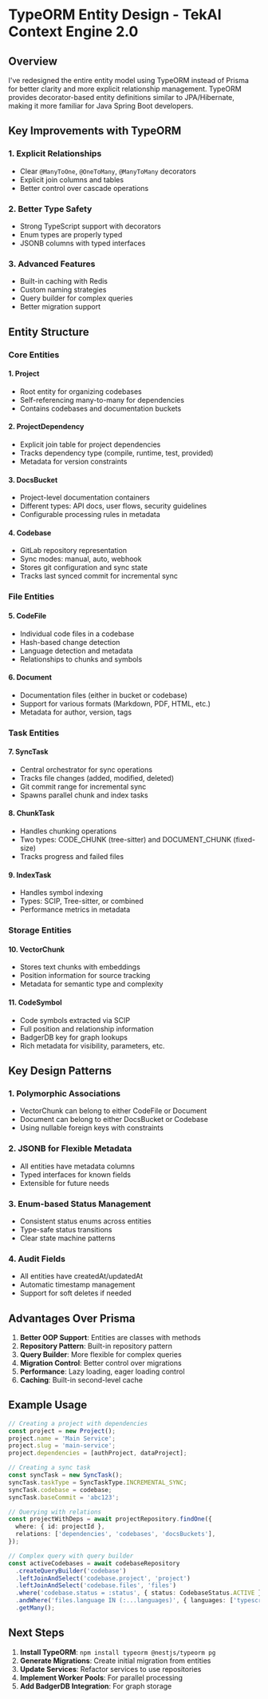 # TypeORM Entity Design - TekAI Context Engine 2.0

## Overview

I've redesigned the entire entity model using TypeORM instead of Prisma for better clarity and more explicit relationship management. TypeORM provides decorator-based entity definitions similar to JPA/Hibernate, making it more familiar for Java Spring Boot developers.

## Key Improvements with TypeORM

### 1. **Explicit Relationships**
- Clear `@ManyToOne`, `@OneToMany`, `@ManyToMany` decorators
- Explicit join columns and tables
- Better control over cascade operations

### 2. **Better Type Safety**
- Strong TypeScript support with decorators
- Enum types are properly typed
- JSONB columns with typed interfaces

### 3. **Advanced Features**
- Built-in caching with Redis
- Custom naming strategies
- Query builder for complex queries
- Better migration support

## Entity Structure

### Core Entities

#### 1. **Project**
- Root entity for organizing codebases
- Self-referencing many-to-many for dependencies
- Contains codebases and documentation buckets

#### 2. **ProjectDependency**
- Explicit join table for project dependencies
- Tracks dependency type (compile, runtime, test, provided)
- Metadata for version constraints

#### 3. **DocsBucket**
- Project-level documentation containers
- Different types: API docs, user flows, security guidelines
- Configurable processing rules in metadata

#### 4. **Codebase**
- GitLab repository representation
- Sync modes: manual, auto, webhook
- Stores git configuration and sync state
- Tracks last synced commit for incremental sync

### File Entities

#### 5. **CodeFile**
- Individual code files in a codebase
- Hash-based change detection
- Language detection and metadata
- Relationships to chunks and symbols

#### 6. **Document**
- Documentation files (either in bucket or codebase)
- Support for various formats (Markdown, PDF, HTML, etc.)
- Metadata for author, version, tags

### Task Entities

#### 7. **SyncTask**
- Central orchestrator for sync operations
- Tracks file changes (added, modified, deleted)
- Git commit range for incremental sync
- Spawns parallel chunk and index tasks

#### 8. **ChunkTask**
- Handles chunking operations
- Two types: CODE_CHUNK (tree-sitter) and DOCUMENT_CHUNK (fixed-size)
- Tracks progress and failed files

#### 9. **IndexTask**
- Handles symbol indexing
- Types: SCIP, Tree-sitter, or combined
- Performance metrics in metadata

### Storage Entities

#### 10. **VectorChunk**
- Stores text chunks with embeddings
- Position information for source tracking
- Metadata for semantic type and complexity

#### 11. **CodeSymbol**
- Code symbols extracted via SCIP
- Full position and relationship information
- BadgerDB key for graph lookups
- Rich metadata for visibility, parameters, etc.

## Key Design Patterns

### 1. **Polymorphic Associations**
- VectorChunk can belong to either CodeFile or Document
- Document can belong to either DocsBucket or Codebase
- Using nullable foreign keys with constraints

### 2. **JSONB for Flexible Metadata**
- All entities have metadata columns
- Typed interfaces for known fields
- Extensible for future needs

### 3. **Enum-based Status Management**
- Consistent status enums across entities
- Type-safe status transitions
- Clear state machine patterns

### 4. **Audit Fields**
- All entities have createdAt/updatedAt
- Automatic timestamp management
- Support for soft deletes if needed

## Advantages Over Prisma

1. **Better OOP Support**: Entities are classes with methods
2. **Repository Pattern**: Built-in repository pattern
3. **Query Builder**: More flexible for complex queries
4. **Migration Control**: Better control over migrations
5. **Performance**: Lazy loading, eager loading control
6. **Caching**: Built-in second-level cache

## Example Usage

```typescript
// Creating a project with dependencies
const project = new Project();
project.name = 'Main Service';
project.slug = 'main-service';
project.dependencies = [authProject, dataProject];

// Creating a sync task
const syncTask = new SyncTask();
syncTask.taskType = SyncTaskType.INCREMENTAL_SYNC;
syncTask.codebase = codebase;
syncTask.baseCommit = 'abc123';

// Querying with relations
const projectWithDeps = await projectRepository.findOne({
  where: { id: projectId },
  relations: ['dependencies', 'codebases', 'docsBuckets'],
});

// Complex query with query builder
const activeCodebases = await codebaseRepository
  .createQueryBuilder('codebase')
  .leftJoinAndSelect('codebase.project', 'project')
  .leftJoinAndSelect('codebase.files', 'files')
  .where('codebase.status = :status', { status: CodebaseStatus.ACTIVE })
  .andWhere('files.language IN (:...languages)', { languages: ['typescript', 'java'] })
  .getMany();
```

## Next Steps

1. **Install TypeORM**: `npm install typeorm @nestjs/typeorm pg`
2. **Generate Migrations**: Create initial migration from entities
3. **Update Services**: Refactor services to use repositories
4. **Implement Worker Pools**: For parallel processing
5. **Add BadgerDB Integration**: For graph storage